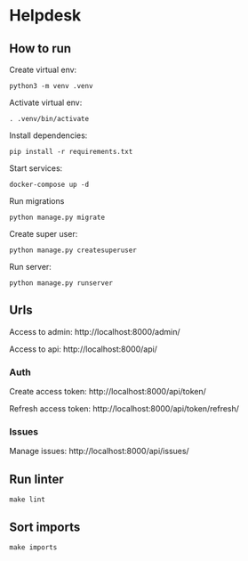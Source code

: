 # Helpdesk

## How to run

Create virtual env:

```
python3 -m venv .venv
```

Activate virtual env:

```
. .venv/bin/activate
```

Install dependencies:

```
pip install -r requirements.txt
```

Start services:

```
docker-compose up -d
```

Run migrations

```
python manage.py migrate
```

Create super user:

```
python manage.py createsuperuser
```

Run server:

```
python manage.py runserver
```

## Urls

Access to admin: http://localhost:8000/admin/

Access to api: http://localhost:8000/api/

### Auth

Create access token: http://localhost:8000/api/token/

Refresh access token: http://localhost:8000/api/token/refresh/

### Issues

Manage issues: http://localhost:8000/api/issues/

## Run linter

```
make lint
```

## Sort imports

```
make imports
```
